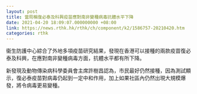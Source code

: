 ```yaml
---
layout: post
title: 當局稱復必泰及科興疫苗應對南非變種病毒抗體水平下降
date: 2021-04-20 18:09:07.000000000 +08:00
link: https://news.rthk.hk/rthk/ch/component/k2/1586757-20210420.htm
categories: rthk
---
```


衞生防護中心綜合了外地多項疫苗研究結果，發現在香港可以接種的兩款疫苗復必泰及科興，在應對南非變種病毒方面，抗體水平都有所下降。

新發現及動物傳染病科學委員會主席許樹昌認為，市民最好仍然接種，因為測試顯示，復必泰疫苗對病毒仍起到一定中和作用，加上如果社區內仍然出現大規模爆發，將令病毒更易變種。
